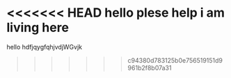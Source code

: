 <<<<<<< HEAD
hello
plese help
i am living here
=======
hello hdfjqygfqhjvdjWGvjk
>>>>>>> c94380d783125b0e756519151d9961b2f8b07a31
